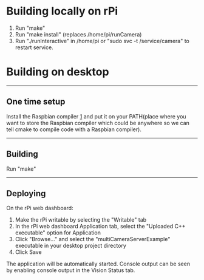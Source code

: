 # Building locally on rPi

1) Run "make"
2) Run "make install" (replaces /home/pi/runCamera)
3) Run "./runInteractive" in /home/pi or "sudo svc -t /service/camera" to
   restart service.


# Building on desktop

--------------
One time setup
--------------

Install the Raspbian compiler [1] and put it on your PATH(place where you want to store the Raspbian compiler which could be anywhere so we can tell cmake to compile code with a Raspbian compiler).

[1]: https://github.com/wpilibsuite/raspbian-toolchain/releases

--------
Building
--------

Run "make"

---------
Deploying
---------

On the rPi web dashboard:

1) Make the rPi writable by selecting the "Writable" tab
2) In the rPi web dashboard Application tab, select the
   "Uploaded C++ executable" option for Application
3) Click "Browse..." and select the "multiCameraServerExample" executable in
   your desktop project directory
4) Click Save

The application will be automatically started.  Console output can be seen by
enabling console output in the Vision Status tab.
